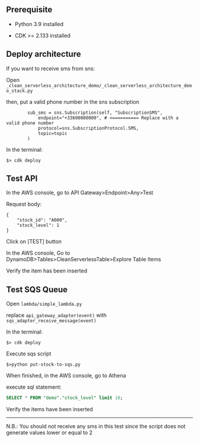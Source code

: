## Prerequisite

- Python 3.9 installed

- CDK >= 2.133 installed

## Deploy architecture

If you want to receive sms from sns:

Open 
`_clean_serverless_architecture_demo/_clean_serverless_architecture_demo_stack.py`

then, put a valid phone number in the sns subscription
```
        sub_sms = sns.Subscription(self, "SubscriptionSMS",
            endpoint="+33600000000", # <========== Replace with a valid phone number
            protocol=sns.SubscriptionProtocol.SMS,
            topic=topic
        )
```

In the terminal:

```
$> cdk deploy
```

## Test API

In the AWS console, go to API Gateway>Endpoint>Any>Test

Request body:
```
{
    "stock_id": "A000",
    "stock_level": 1
}
```

Click on [TEST] button

In the AWS console, Go to DynamoDB>Tables>CleanServerlessTable>Explore Table Items

Verify the item has been inserted

## Test SQS Queue

Open 
`lambda/simple_lambda.py`

replace 
`api_gateway_adapter(event)`
with
`sqs_adapter_receive_message(event)`

In the terminal:
```
$> cdk deploy
```

Execute sqs script
```
$>python put-stock-to-sqs.py
```

When finished, in the AWS console, go to Athena

execute sql statement:
```sql
SELECT * FROM "demo"."stock_level" limit 10;
```

Verify the items have been inserted

---
N.B.: You should not receive any sms in this test since the script does 
not generate values lower or equal to 2